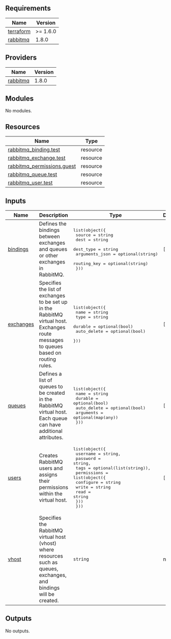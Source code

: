 <!-- BEGIN_TF_DOCS -->
## Requirements

| Name | Version |
|------|---------|
| <a name="requirement_terraform"></a> [terraform](#requirement\_terraform) | >= 1.6.0 |
| <a name="requirement_rabbitmq"></a> [rabbitmq](#requirement\_rabbitmq) | 1.8.0 |

## Providers

| Name | Version |
|------|---------|
| <a name="provider_rabbitmq"></a> [rabbitmq](#provider\_rabbitmq) | 1.8.0 |

## Modules

No modules.

## Resources

| Name | Type |
|------|------|
| [rabbitmq_binding.test](https://registry.terraform.io/providers/cyrilgdn/rabbitmq/1.8.0/docs/resources/binding) | resource |
| [rabbitmq_exchange.test](https://registry.terraform.io/providers/cyrilgdn/rabbitmq/1.8.0/docs/resources/exchange) | resource |
| [rabbitmq_permissions.guest](https://registry.terraform.io/providers/cyrilgdn/rabbitmq/1.8.0/docs/resources/permissions) | resource |
| [rabbitmq_queue.test](https://registry.terraform.io/providers/cyrilgdn/rabbitmq/1.8.0/docs/resources/queue) | resource |
| [rabbitmq_user.test](https://registry.terraform.io/providers/cyrilgdn/rabbitmq/1.8.0/docs/resources/user) | resource |

## Inputs

| Name | Description | Type | Default | Required |
|------|-------------|------|---------|:--------:|
| <a name="input_bindings"></a> [bindings](#input\_bindings) | Defines the bindings between exchanges and queues or other exchanges in RabbitMQ. | <pre>list(object({<br/>    source         = string<br/>    dest           = string<br/>    dest_type      = string<br/>    arguments_json = optional(string)<br/>    routing_key    = optional(string)<br/>  }))</pre> | `[]` | no |
| <a name="input_exchanges"></a> [exchanges](#input\_exchanges) | Specifies the list of exchanges to be set up in the RabbitMQ virtual host. Exchanges route messages to queues based on routing rules. | <pre>list(object({<br/>    name        = string<br/>    type        = string<br/>    durable     = optional(bool)<br/>    auto_delete = optional(bool)<br/>  }))</pre> | `[]` | no |
| <a name="input_queues"></a> [queues](#input\_queues) | Defines a list of queues to be created in the RabbitMQ virtual host. Each queue can have additional attributes. | <pre>list(object({<br/>    name        = string<br/>    durable     = optional(bool)<br/>    auto_delete = optional(bool)<br/>    arguments   = optional(map(any))<br/>  }))</pre> | `[]` | no |
| <a name="input_users"></a> [users](#input\_users) | Creates RabbitMQ users and assigns their permissions within the virtual host. | <pre>list(object({<br/>    username = string,<br/>    password = string,<br/>    tags     = optional(list(string)),<br/>    permissions = list(object({<br/>      configure = string<br/>      write     = string<br/>      read      = string<br/>    }))<br/>  }))</pre> | `[]` | no |
| <a name="input_vhost"></a> [vhost](#input\_vhost) | Specifies the RabbitMQ virtual host (vhost) where resources such as queues, exchanges, and bindings will be created. | `string` | n/a | yes |

## Outputs

No outputs.
<!-- END_TF_DOCS -->